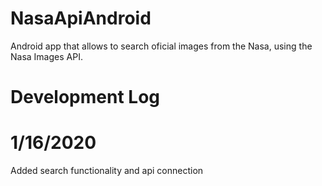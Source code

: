 # NasaApiAndroid
Android app that allows to search oficial images from the Nasa, using the Nasa Images API.

# Development Log
# 1/16/2020
Added search functionality and api connection

